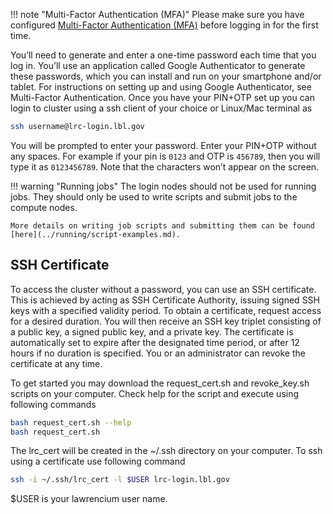 
!!! note "Multi-Factor Authentication (MFA)"
    Please make sure you have configured [Multi-Factor Authentication (MFA)](mfa.md) before logging in for the first time.

You’ll need to generate and enter a one-time password each time that you log in. You’ll use an application called Google Authenticator to generate these passwords, which you can install and run on your smartphone and/or tablet. For instructions on setting up and using Google Authenticator, see Multi-Factor Authentication. Once you have your PIN+OTP set up you can login to cluster using a ssh client of your choice or Linux/Mac terminal as 

```sh 
ssh username@lrc-login.lbl.gov
```

You will be prompted to enter your password. Enter your PIN+OTP without any spaces. For example if your pin is `0123` and OTP is `456789`, then you will type it as `0123456789`. Note that the characters won’t appear on the screen.

!!! warning "Running jobs"
    The login nodes should not be used for running jobs. They should only be used to write scripts and submit jobs to the compute nodes.

    More details on writing job scripts and submitting them can be found [here](../running/script-examples.md).

## SSH Certificate

To access the cluster without a password, you can use an SSH certificate. This is achieved by acting as SSH Certificate Authority, issuing signed SSH keys with a specified validity period. To obtain a certificate, request access for a desired duration. You will then receive an SSH key triplet consisting of a public key, a signed public key, and a private key. The certificate is automatically set to expire after the designated time period, or after 12 hours if no duration is specified. You or an administrator can revoke the certificate at any time.

To get started you may download the request_cert.sh and revoke_key.sh scripts on your computer. Check help for the script and execute using following commands
```sh 
bash request_cert.sh --help
bash request_cert.sh
```
The lrc_cert will be created in the ~/.ssh directory on your computer. To ssh using a certificate use following command
```sh
ssh -i ~/.ssh/lrc_cert -l $USER lrc-login.lbl.gov
```
$USER is your lawrencium user name. 
